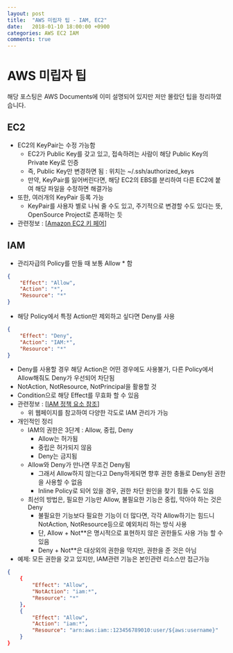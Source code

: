 ```yaml
---
layout: post
title:  "AWS 미립자 팁 - IAM, EC2"
date:   2018-01-10 18:00:00 +0900
categories: AWS EC2 IAM
comments: true
---
```

# AWS 미립자 팁
해당 포스팅은 AWS Documents에 이미 설명되어 있지만 저만 몰랐던 팁을 정리하였습니다.

## EC2
  * EC2의 KeyPair는 수정 가능함
    + EC2가 Public Key를 갖고 있고, 접속하려는 사람이 해당 Public Key의 Private Key로 인증
    + 즉, Public Key만 변경하면 됨 : 위치는 ~/.ssh/authorized_keys
    + 만약, KeyPair를 잃어버린다면, 해당 EC2의 EBS를 분리하여 다른 EC2에 붙여 해당 파일을 수정하면 해결가능
  * 또한, 여러개의 KeyPair 등록 가능
    + KeyPair를 사용자 별로 나눠 줄 수도 있고, 주기적으로 변경할 수도 있다는 뜻, OpenSource Project로 존재하는 듯
  * 관련정보 : [[Amazon EC2 키 페어](https://docs.aws.amazon.com/ko_kr/AWSEC2/latest/UserGuide/ec2-key-pairs.html)]

## IAM
  * 관리자급의 Policy를 만들 때 보통 Allow * 함
  ``` json
  {
      "Effect": "Allow",
      "Action": "*",
      "Resource": "*"
  }
  ```
  * 해당 Policy에서 특정 Action만 제외하고 싶다면 Deny를 사용
  ``` json
  {
      "Effect": "Deny",
      "Action": "IAM:*",
      "Resource": "*"
  }
  ```
  * Deny를 사용할 경우 해당 Action은 어떤 경우에도 사용불가, 다른 Policy에서 Allow해줘도 Deny가 우선되어 차단됨
  * NotAction, NotResource, NotPrincipal을 활용할 것
  * Condition으로 해당 Effect를 무효화 할 수 있음
  * 관련정보 : [[IAM 정책 요소 참조](https://docs.aws.amazon.com/ko_kr/IAM/latest/UserGuide/reference_policies_elements.html)]
    + 위 웹페이지를 참고하여 다양한 각도로 IAM 관리가 가능
  * 개인적인 정리
    + IAM의 권한은 3단계 : Allow, 중립, Deny
      - Allow는 허가됨
      - 중립은 허가되지 않음
      - Deny는 금지됨
    + Allow와 Deny가 만나면 무조건 Deny됨
      - 그래서 Allow하지 않는다고 Deny하게되면 향후 권한 충돌로 Deny된 권한을 사용할 수 없음
      - Inline Policy로 되어 있을 경우, 권한 차단 원인을 찾기 힘들 수도 있음
    + 최선의 방법은, 필요한 기능만 Allow, 불필요한 기능은 중립, 막아야 하는 것은 Deny
      - 불필요한 기능보다 필요한 기능이 더 많다면, 각각 Allow하기는 힘드니 NotAction, NotResource등으로 예외처리 하는 방식 사용
      - 단, Allow + Not**은 명시적으로 표현하지 않은 권한들도 사용 가능 할 수 있음
      - Deny + Not**은 대상외의 권한을 막지만, 권한을 준 것은 아님
  * 예제: 모든 권한을 갖고 있지만, IAM관련 기능은 본인관련 리소스만 접근가능
  ``` json
  {
      {
          "Effect": "Allow",
          "NotAction": "iam:*",
          "Resource": "*"
      },
      {
          "Effect": "Allow",
          "Action": "iam:*",
          "Resource": "arn:aws:iam::123456789010:user/${aws:username}"
      }
  }
  ```

